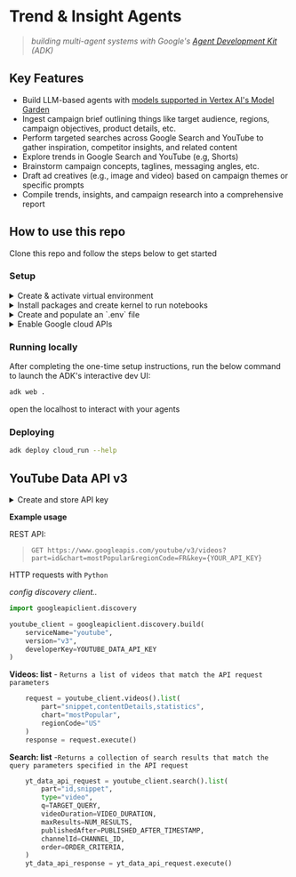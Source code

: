 # Trend & Insight Agents

> *building multi-agent systems with Google's [Agent Development Kit](https://google.github.io/adk-docs/) (ADK)*

## Key Features
- Build LLM-based agents with [models supported in Vertex AI's Model Garden](https://cloud.google.com/vertex-ai/generative-ai/docs/model-garden/available-models)
- Ingest campaign brief outlining things like target audience, regions, campaign objectives, product details, etc.
- Perform targeted searches across Google Search and YouTube to gather inspiration, competitor insights, and related content
- Explore trends in Google Search and YouTube (e.g, Shorts)
- Brainstorm campaign concepts, taglines, messaging angles, etc.
- Draft ad creatives (e.g., image and video) based on campaign themes or specific prompts
- Compile trends, insights, and campaign research into a comprehensive report

## How to use this repo

Clone this repo and follow the steps below to get started

### Setup

<details>
  <summary>Create & activate virtual environment</summary>

```bash
sudo apt-get install virtualenv python3-venv python3-pip

python3 -m venv .venv

source .venv/bin/activate
```
</details>

<details>
  <summary>Install packages and create kernel to run notebooks</summary>

```bash
pip install pipx
pip install -U poetry ipykernel packaging

export ENV_NAME=py312_venv
python3 -m ipykernel install --user --name $ENV_NAME --display-name $ENV_NAME

poetry install

poetry env use 3.12
```
</details>

<details>
  <summary>Create and populate an `.env` file</summary>

```bash
GOOGLE_GENAI_USE_VERTEXAI=1
GOOGLE_CLOUD_PROJECT=YOUR_GCP_PROJECT_ID
GOOGLE_CLOUD_PROJECT_NUMBER=YOUR_GCP_PROJECT_NUMBER
GOOGLE_CLOUD_LOCATION=us-central1
GOOGLE_API_KEY=None
BUCKET=gs://YOUR_GCS_BUCKET_NAME
```
</details>


<details>
  <summary>Enable Google cloud APIs</summary>

```bash
gcloud services enable artifactregistry.googleapis.com \
    bigquery.googleapis.com \
    logging.googleapis.com \
    run.googleapis.com \
    storage-component.googleapis.com  \
    eventarc.googleapis.com \
    serviceusage.googleapis.com \
    secretmanager.googleapis.com \
    aiplatform.googleapis.com
```
</details>

### Running locally

After completing the one-time setup instructions, run the below command to launch the ADK's interactive dev UI:

```bash
adk web .
```
open the localhost to interact with your agents


### Deploying

```bash
adk deploy cloud_run --help
```

## YouTube Data API v3

<details>
  <summary>Create and store API key</summary>

1. See [these instructions](https://developers.google.com/youtube/v3/getting-started) for getting a `YOUTUBE_DATA_API_KEY`

2. Store this API key in [Secret Manager](https://cloud.google.com/secret-manager/docs/creating-and-accessing-secrets) as `yt-data-api`. See [create a secret and access a secret version](https://cloud.google.com/secret-manager/docs/create-secret-quickstart#create_a_secret_and_access_a_secret_version) or step-by-step guidance

</details>

**Example usage**

REST API:

> `GET https://www.googleapis.com/youtube/v3/videos?part=id&chart=mostPopular&regionCode=FR&key={YOUR_API_KEY}`

HTTP requests with `Python`

*config discovery client..*

```python
import googleapiclient.discovery

youtube_client = googleapiclient.discovery.build(
    serviceName="youtube", 
    version="v3", 
    developerKey=YOUTUBE_DATA_API_KEY
)
```

**Videos: list** - `Returns a list of videos that match the API request parameters`

```python
    request = youtube_client.videos().list(
        part="snippet,contentDetails,statistics",
        chart="mostPopular",
        regionCode="US"
    )
    response = request.execute()
```

**Search: list** -`Returns a collection of search results that match the query parameters specified in the API request`

```python
    yt_data_api_request = youtube_client.search().list(
        part="id,snippet",
        type="video",
        q=TARGET_QUERY,
        videoDuration=VIDEO_DURATION,
        maxResults=NUM_RESULTS,
        publishedAfter=PUBLISHED_AFTER_TIMESTAMP,
        channelId=CHANNEL_ID,
        order=ORDER_CRITERIA,
    )
    yt_data_api_response = yt_data_api_request.execute()
```
 
</details>